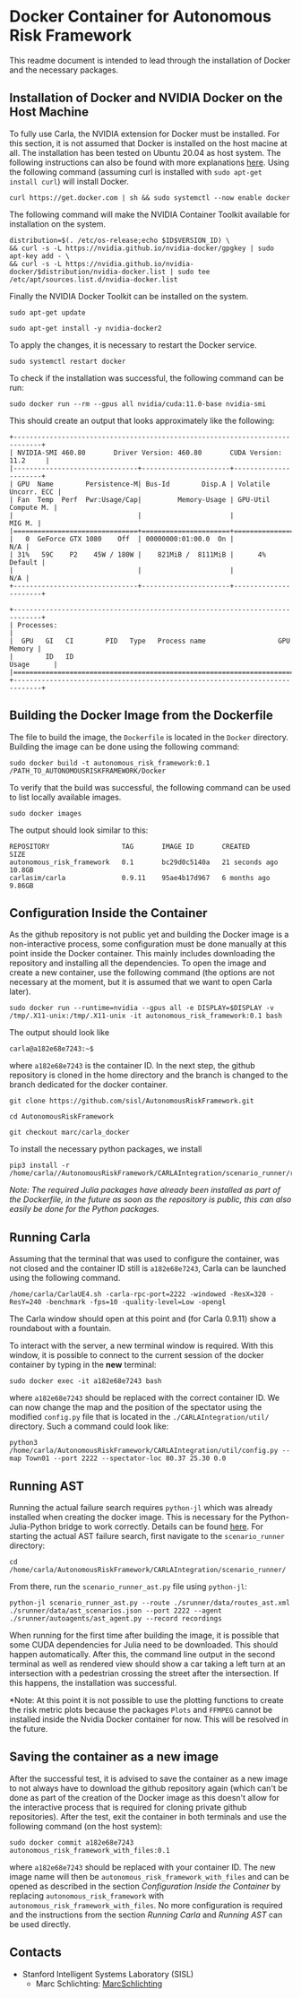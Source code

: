# Docker Container for Autonomous Risk Framework

This readme document is intended to lead through the installation of Docker and the necessary packages. 

## Installation of Docker and NVIDIA Docker on the Host Machine
To fully use Carla, the NVIDIA extension for Docker must be installed. For this section, it is not assumed that Docker is installed on the host macine at all. The installation has been tested on Ubuntu 20.04 as host system. The following instructions can also be found with more explanations [here](https://docs.nvidia.com/datacenter/cloud-native/container-toolkit/install-guide.html#docker). Using the following command (assuming curl is installed with `sudo apt-get install curl`) will install Docker.

    curl https://get.docker.com | sh && sudo systemctl --now enable docker

The following command will make the NVIDIA Container Toolkit available for installation on the system.

    distribution=$(. /etc/os-release;echo $ID$VERSION_ID) \
    && curl -s -L https://nvidia.github.io/nvidia-docker/gpgkey | sudo apt-key add - \
    && curl -s -L https://nvidia.github.io/nvidia-docker/$distribution/nvidia-docker.list | sudo tee /etc/apt/sources.list.d/nvidia-docker.list

Finally the NVIDIA Docker Toolkit can be installed on the system.

    sudo apt-get update
    
    sudo apt-get install -y nvidia-docker2

To apply the changes, it is necessary to restart the Docker service.

    sudo systemctl restart docker
 
To check if the installation was successful, the following command can be run:

    sudo docker run --rm --gpus all nvidia/cuda:11.0-base nvidia-smi
    
This should create an output that looks approximately like the following:

    +-----------------------------------------------------------------------------+
    | NVIDIA-SMI 460.80       Driver Version: 460.80       CUDA Version: 11.2     |
    |-------------------------------+----------------------+----------------------+
    | GPU  Name        Persistence-M| Bus-Id        Disp.A | Volatile Uncorr. ECC |
    | Fan  Temp  Perf  Pwr:Usage/Cap|         Memory-Usage | GPU-Util  Compute M. |
    |                               |                      |               MIG M. |
    |===============================+======================+======================|
    |   0  GeForce GTX 1080    Off  | 00000000:01:00.0  On |                  N/A |
    | 31%   59C    P2    45W / 180W |    821MiB /  8111MiB |      4%      Default |
    |                               |                      |                  N/A |
    +-------------------------------+----------------------+----------------------+

    +-----------------------------------------------------------------------------+
    | Processes:                                                                  |
    |  GPU   GI   CI        PID   Type   Process name                  GPU Memory |
    |        ID   ID                                                   Usage      |
    |=============================================================================|
    +-----------------------------------------------------------------------------+

## Building the Docker Image from the Dockerfile
The file to build the image, the `Dockerfile` is located in the `Docker` directory. Building the image can be done using the following command:

    sudo docker build -t autonomous_risk_framework:0.1 /PATH_TO_AUTONOMOUSRISKFRAMEWORK/Docker
    
To verify that the build was successful, the following command can be used to list locally available images.

    sudo docker images
    
The output should look similar to this:

    REPOSITORY                  TAG       IMAGE ID       CREATED          SIZE
    autonomous_risk_framework   0.1       bc29d0c5140a   21 seconds ago   10.8GB
    carlasim/carla              0.9.11    95ae4b17d967   6 months ago     9.86GB

## Configuration Inside the Container
As the github repository is not public yet and building the Docker image is a non-interactive process, some configuration must be done manually at this point inside the Docker container. This mainly includes downloading the repository and installing all the dependencies.
To open the image and create a new container, use the following command (the options are not necessary at the moment, but it is assumed that we want to open Carla later).

    sudo docker run --runtime=nvidia --gpus all -e DISPLAY=$DISPLAY -v /tmp/.X11-unix:/tmp/.X11-unix -it autonomous_risk_framework:0.1 bash
    
The output should look like

    carla@a182e68e7243:~$
    
where `a182e68e7243` is the container ID. In the next step, the github repository is cloned in the home directory and the branch is changed to the branch dedicated for the docker container.

    git clone https://github.com/sisl/AutonomousRiskFramework.git
    
    cd AutonomousRiskFramework
    
    git checkout marc/carla_docker
   
To install the necessary python packages, we install

    pip3 install -r /home/carla//AutonomousRiskFramework/CARLAIntegration/scenario_runner/requirements.txt

*Note: The required Julia packages have already been installed as part of the Dockerfile, in the future as soon as the repository is public, this can also easily be done for the Python packages.*

## Running Carla
Assuming that the terminal that was used to configure the container, was not closed and the container ID still is `a182e68e7243`, Carla can be launched using the following command.

    /home/carla/CarlaUE4.sh -carla-rpc-port=2222 -windowed -ResX=320 -ResY=240 -benchmark -fps=10 -quality-level=Low -opengl

The Carla window should open at this point and (for Carla 0.9.11) show a roundabout with a fountain. 

To interact with the server, a new terminal window is required. With this window, it is possible to connect to the current session of the docker container by typing in the **new** terminal:

    sudo docker exec -it a182e68e7243 bash
 
where `a182e68e7243` should be replaced with the correct container ID. We can now change the map and the position of the spectator using the modified `config.py` file that is located in the `./CARLAIntegration/util/` directory. Such a command could look like:

    python3 /home/carla/AutonomousRiskFramework/CARLAIntegration/util/config.py --map Town01 --port 2222 --spectator-loc 80.37 25.30 0.0    

## Running AST
Running the actual failure search requires `python-jl` which was already installed when creating the docker image. This is necessary for the Python-Julia-Python bridge to work correctly. Details can be found [here](https://pyjulia.readthedocs.io/en/latest/troubleshooting.html). For starting the actual AST failure search, first navigate to the `scenario_runner` directory:

    cd /home/carla/AutonomousRiskFramework/CARLAIntegration/scenario_runner/
    
From there, run the `scenario_runner_ast.py` file using `python-jl`:

    python-jl scenario_runner_ast.py --route ./srunner/data/routes_ast.xml ./srunner/data/ast_scenarios.json --port 2222 --agent ./srunner/autoagents/ast_agent.py --record recordings
    
When running for the first time after building the image, it is possible that some CUDA dependencies for Julia need to be downloaded. This should happen automatically. After this, the command line output in the second terminal as well as rendered view should show a car taking a left turn at an intersection with a pedestrian crossing the street after the intersection. If this happens, the installation was successful.

*Note: At this point it is not possible to use the plotting functions to create the risk metric plots because the packages `Plots` and `FFMPEG` cannot be installed inside the Nvidia Docker container for now. This will be resolved in the future.

## Saving the container as a new image
After the successful test, it is advised to save the container as a new image to not always have to download the github repository again (which can't be done as part of the creation of the Docker image as this doesn't allow for the interactive process that is required for cloning private github repositories). After the test, exit the container in both terminals and use the following command (on the host system):

    sudo docker commit a182e68e7243 autonomous_risk_framework_with_files:0.1
    
where `a182e68e7243` should be replaced with your container ID. The new image name will then be `autonomous_risk_framework_with_files` and can be opened as described in the section *Configuration Inside the Container* by replacing `autonomous_risk_framework` with `autonomous_risk_framework_with_files`. No more configuration is required and the instructions from the section *Running Carla* and *Running AST* can be used directly. 

## Contacts
- Stanford Intelligent Systems Laboratory (SISL)
    - Marc Schlichting: [MarcSchlichting](https://github.com/MarcSchlichting)
